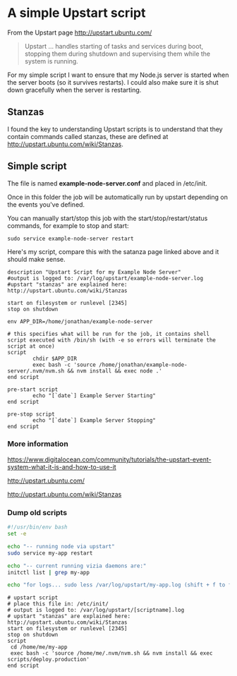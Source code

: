 # A simple Upstart script

From the Upstart page http://upstart.ubuntu.com/

> Upstart ... handles starting of tasks and services during boot, stopping them during shutdown and supervising them while the system is running.

For my simple script I want to ensure that my Node.js server is started when the server boots (so it survives restarts). I could also make sure it is shut down gracefully when the server is restarting.

## Stanzas

I found the key to understanding Upstart scripts is to understand that they contain commands called stanzas, these are defined at http://upstart.ubuntu.com/wiki/Stanzas.

## Simple script

The file is named **example-node-server.conf** and placed in /etc/init.

Once in this folder the job will be automatically run by upstart depending on the events you've defined.

You can manually start/stop this job with the start/stop/restart/status commands, for example to stop and start:

`sudo service example-node-server restart`

Here's my script, compare this with the satanza page linked above and it should make sense.

```
description "Upstart Script for my Example Node Server"
#output is logged to: /var/log/upstart/example-node-server.log
#upstart "stanzas" are explained here: http://upstart.ubuntu.com/wiki/Stanzas

start on filesystem or runlevel [2345]
stop on shutdown

env APP_DIR=/home/jonathan/example-node-server

# this specifies what will be run for the job, it contains shell script executed with /bin/sh (with -e so errors will terminate the script at once)
script
        chdir $APP_DIR
        exec bash -c 'source /home/jonathan/example-node-server/.nvm/nvm.sh && nvm install && exec node .'
end script

pre-start script
        echo "[`date`] Example Server Starting"
end script

pre-stop script
        echo "[`date`] Example Server Stopping"
end script
```

### More information
https://www.digitalocean.com/community/tutorials/the-upstart-event-system-what-it-is-and-how-to-use-it

http://upstart.ubuntu.com/

http://upstart.ubuntu.com/wiki/Stanzas

### Dump old scripts

```bash
#!/usr/bin/env bash
set -e

echo "-- running node via upstart"
sudo service my-app restart

echo "-- current running vizia daemons are:"
initctl list | grep my-app

echo "for logs... sudo less /var/log/upstart/my-app.log (shift + f to follow)"
```

```
# upstart script
# place this file in: /etc/init/
# output is logged to: /var/log/upstart/[scriptname].log
# upstart "stanzas" are explained here: http://upstart.ubuntu.com/wiki/Stanzas
start on filesystem or runlevel [2345]
stop on shutdown
script
 cd /home/me/my-app
 exec bash -c 'source /home/me/.nvm/nvm.sh && nvm install && exec scripts/deploy.production'
end script
```
